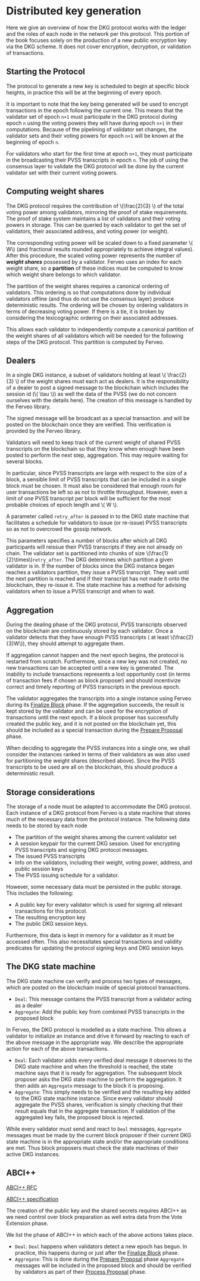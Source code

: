 # Distributed key generation

Here we give an overview of how the DKG protocol works with the ledger and 
the roles of each node in the network per this protocol. This portion of the 
book focuses solely on the production of a new public encryption key via the
DKG scheme. It does not cover encryption, decryption, or validation of transactions.

## Starting the Protocol

The protocol to generate a new key is scheduled to begin at specific 
block heights, in practice this will be at the beginning of every epoch.


It is important to note that the key being generated will be used to encrypt
transactions in the epoch following the current one. This means that the 
validator set of epoch `n+1` must participate in the DKG protocol
during epoch `n` using the voting powers they will have during epoch `n+1` in 
their computations. Because of the pipelining of validator set changes, the validator sets
and their voting powers for epoch `n+1` will be known at the beginning of
epoch `n`. 

For validators who start for the first time at epoch `n+1`, they
must participate in the broadcasting their PVSS transcripts 
in epoch `n`. The job of using the consensus layer to validate the DKG
protocol will be done by the current validator set with their current 
voting powers.

##  Computing weight shares

The DKG protocol requires the contribution of \\(\frac{2}{3} \\) of the 
total voting power among validators, mirroring the proof of stake
requirements. The proof of stake system maintains a list of validators and 
their voting powers in storage. This can be queried by each validator to 
get the set of validators, their associated address, and voting power (or 
weight).

The corresponding voting power will be scaled down to a fixed parameter 
\\( W\\) (and fractional results rounded appropriately to achieve integral
values). After this procedure, the scaled voting power represents the number of
__*weight shares*__ possessed by a validator. Ferveo uses an index for
each weight share, so a __partition__ of these indices must be computed
to know which weight share belongs to which validator.

The partition of the weight shares requires a canonical ordering of 
validators. This ordering is so that computations done by individual 
validators offline (and thus do not use the consensus layer) produce
deterministic results. The ordering will be chosen by ordering validators 
in terms of decreasing voting power. If there is a tie, it is broken by 
considering the lexicographic ordering on their associated addresses. 

This allows each validator to independently compute a canonical partition
of the weight shares of all validators which will be needed for the following 
steps of the DKG protocol. This partition is computed by Ferveo.

## Dealers
In a single DKG instance, a subset of validators holding at least
\\( \frac{2}{3} \\) of the weight shares must each act as dealers. It
is the responsibility of a dealer to post a signed message to the blockchain
which includes the session id (\\( \tau \\)) as well the data of the
PVSS (we do not concern ourselves with the details here). The creation of this
message is handled by the Ferveo library.

The signed message will be broadcast as a special transaction. and  will be
posted on the blockchain once they are verified. This verification is 
provided by the Ferveo library.

Validators will need to keep track of the current weight of shared PVSS
transcripts on the blockchain so that they know when enough have been 
posted to perform the next step, aggregation. This may require waiting
for several blocks.

In particular, since PVSS transcripts are large with respect to the size of 
a block, a sensible limit of PVSS transcripts that can be included in a
single block must be chosen. It must also be considered that enough room
for user transactions be left so as not to throttle throughput. However,
even a limit of one PVSS transcript per block will be sufficient for the
most probable choices of epoch length and \\( W \\).

A parameter called `retry_after` is passed in to the DKG state machine
that facilitates a schedule for validators to issue (or re-issue) PVSS
transcripts so as not to overcrowd the gossip network.

This parameters specifies a number of blocks after which all DKG participants
will reissue their PVSS transcripts if they are not already on chain. 
The validator set is partitioned into chunks of size
\\(\frac{1}{2}\times\\)`retry_after`. The DKG determines which partition a
given validator is in. If the number of blocks since the DKG instance began
reaches a validators partition, they issue a PVSS transcript. They wait
until the next partition is reached and if their transcript has not made it
onto the blockchain, they re-issue it. The state machine has a method for advising
validators when to issue a PVSS transcript and when to wait.

## Aggregation

During the dealing phase of the DKG protocol, PVSS transcripts observed on
the blockchain are continuously stored by each validator. Once a validator
detects that they have enough PVSS transcripts ( at least \\(\frac{2}{3}W\\)),
they should attempt to aggregate them. 

If aggregation cannot happen and the next epoch begins, the protocol is 
restarted from scratch. Furthermore, since a new key was not created, 
no new transactions can be accepted until a new key is generated. The 
inability to include transactions represents a lost opportunity cost (in
 terms of transaction fees if chosen as block proposer) and should incentivize
correct and timely reporting of PVSS transcripts in the previous epoch.

The validator aggregates the transcripts into a 
single instance using Ferveo during its [Finalize Block](https://github.com/tendermint/spec/blob/master/rfc/004-abci%2B%2B.md#delivertx-rename-to-finalizeblock)
phase. If the aggregation succeeds, the result is kept stored by the validator
and  can be used for the encryption of transactions until the next epoch. If
a block proposer has successfully created the public key, and it is not
posted on the blockchain yet, this should be included as a special transaction
during the [Prepare Proposal](https://github.com/tendermint/spec/blob/master/rfc/004-abci%2B%2B.md#prepare-proposal) phase.

When deciding to aggregate the PVSS instances into a single one, we shall
consider the instances ranked in terms of their validators as was also used
for partitioning the weight shares (described above). Since the PVSS 
transcripts to be used are all on the blockchain, this should produce a
deterministic result.

## Storage considerations

The storage of a node must be adapted to accommodate the DKG protocol. Each
instance of a DKG protocol from Ferveo is a state machine that stores
much of the necessary data from the protocol instance. The following data
needs to be stored by each node
 - The partition of the weight shares among the current validator set
 - A session keypair for the current DKG session. Used for encrypting
   PVSS transcripts and signing DKG protocol messages.
 - The issued PVSS transcripts
 - Info on the validators, including their weight, voting power, address, 
   and public session keys
 - The PVSS issuing schedule for a validator.

However, some necessary data must be persisted in the public storage. This includes
the following:
 - A public key for every validator which is used for signing all relevant 
   transactions for this protocol.
 - The resulting encryption key
 - The public DKG session keys.
 
Furthermore, this data is kept in memory for a validator as it must be accessed often.
This also necessitates special transactions and validity predicates for updating the
protocol signing keys and DKG session keys.

##  The DKG state machine
The DKG state machine can verify and process two types of messages, which are
posted on the blockchain inside of special protocol transactions.
- `Deal`: This message contains the PVSS transcript from a validator
  acting as a dealer
- `Aggregate`: Add the public key from combined PVSS transcripts in the 
   proposed block 

In Ferveo, the DKG protocol is modelled as a state machine. This allows a
validator to initialize an instance and drive it forward by reacting to
each of the above message in the appropriate way.  We describe the 
appropriate action for each of the above transactions.

 - `Deal`: Each validator adds every verified deal message
   it observes to the DKG state machine and when the threshold is reached,
   the state machine says that it is ready for aggregation. The subsequent
   block proposer asks the DKG state machine to perform the aggregation. It
   then adds an `Aggregate` message to the block it is proposing.
 - `Aggregate`: This simply needs to be verified and the resulting key added
   to the DKG state machine instance. Since every validator should aggregate
   the PVSS shares, verification is simply checking that their result equals
   that in the aggregate transaction. If validation of the aggregated key
   fails, the proposed block is rejected.

While every validator must send and react to `Deal` messages, `Aggregate`
messages must be made by the current block proposer if their current DKG 
state machine is in the  appropriate state and/or the appropriate conditions
are met. Thus block proposers must check the state machines of their active
DKG instances.

## ABCI++
[ABCI++ RFC](https://github.com/tendermint/spec/blob/master/rfc/004-abci%2B%2B.md)

[ABCI++ specification](https://github.com/sikkatech/spec/blob/abci_spec_md/spec/abci%2B%2B/v4.md)

The creation of the public key and the shared secrets requires ABCI++ as we
need control over block preparation as well extra data from the Vote Extension
phase. 

We list the phase of ABCI++ in which each of the above actions takes place.

 - `Deal`: `Deal` happens when validators detect a new epoch has begun. In practice,
    this happens during or just after the [Finalize Block](https://github.com/tendermint/spec/blob/master/rfc/004-abci%2B%2B.md#delivertx-rename-to-finalizeblock) phase.
 - `Aggregate`: This is done during the [Prepare Proposal](https://github.com/tendermint/spec/blob/master/rfc/004-abci%2B%2B.md#prepare-proposal) phase 
   `Aggregate` messages will be included in the proposed block and 
    should be verified by validators as part of their [Process Proposal](https://github.com/tendermint/spec/blob/master/rfc/004-abci%2B%2B.md#process-proposal) phase.
